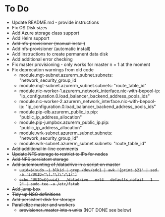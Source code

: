 # To Do
* Update README.md - provide instructions
* Fix OS Disk sizes
* Add Azure storage class support
* Add Helm support
* ~~Add nfs-provisioner (manual install)~~
* Add nfs-provisioner (automatic install)
* Add instructions to create permanent data disk
* Add additional error checking
* Fix master provisioning - only works for master n = 1 at the moment
* Fix deprecation warnings from old code
  * module.mgt-subnet.azurerm_subnet.subnets: "network_security_group_id
  * module.mgt-subnet.azurerm_subnet.subnets: "route_table_id"
  * module.nic-worker-1.azurerm_network_interface.nic-with-bepool-ip: "ip_configuration.0.load_balancer_backend_address_pools_ids"
  * module.nic-worker-2.azurerm_network_interface.nic-with-bepool-ip: "ip_configuration.0.load_balancer_backend_address_pools_ids"
  * module.pip-elb.azurerm_public_ip.pip: "public_ip_address_allocation"
  * module.pip-jumpbox.azurerm_public_ip.pip: "public_ip_address_allocation"
  * module.wrk-subnet.azurerm_subnet.subnets: "network_security_group_id"
  * module.wrk-subnet.azurerm_subnet.subnets: "route_table_id"
* ~~Add additional in-line comments~~
* ~~Update NFS storage to restrict to IPs for nodes~~
* ~~Add NFS persistent storage~~
* ~~Add automounting of /datadrive in a script on master~~
  * ~~`uuid=$(sudo -i blkid | grep /dev/sdc1 | awk '{print $2}' | sed -e 's/UUID="\(.*\)\"/\1/')`~~
  * ~~`echo "UUID=${uuid}   /datadrive   ext4   defaults,nofail   1   2" | sudo tee -a /etc/fstab`~~
* ~~Add jump box~~
* ~~Tidy up NSG definitions~~
* ~~Add persistent disk for storage~~
* ~~Parallelize master and workers~~
  * ~~provisioner_master into n units~~ (NOT DONE see below)
  * ~~make master.sh more focused~~
  * ~~provisioner_master to perform finall steps~~
  * ~~split worker.sh into worker-init.sh and worker-final.sh~~ (NOTE DONE see below)
  * ~~Make worker.sh run in background in parallel and wait for completion~~
* ~~modularize code (DRYify)~~
* ~~Fix /home/azadmin/scripts/kubeadm_join_cmd.sh not found~~
* ~~Do updates and reboot after provisioning and configuring~~
* ~~Update outputs to include correct IPs~~
* ~~Update master.sh and worker.sh to use Banner~~
